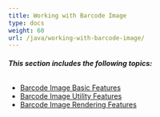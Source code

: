 ```yaml
---
title: Working with Barcode Image
type: docs
weight: 60
url: /java/working-with-barcode-image/
---
```


###### **This section includes the following topics:** 
- [Barcode Image Basic Features](/barcode/java/barcode-image-basic-features/)
- [Barcode Image Utility Features](/barcode/java/barcode-image-utility-features/)
- [Barcode Image Rendering Features](/barcode/java/barcode-image-rendering-features/)
